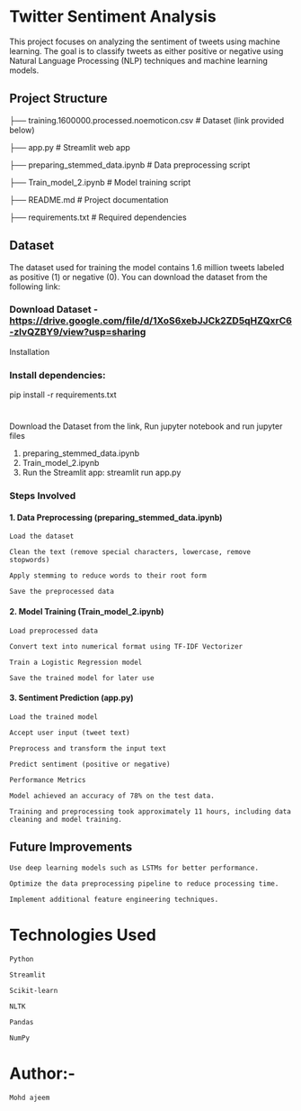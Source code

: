 # Twitter Sentiment Analysis

This project focuses on analyzing the sentiment of tweets using machine learning. The goal is to classify tweets as either positive or negative using Natural Language Processing (NLP) techniques and machine learning models.

## Project Structure

├── training.1600000.processed.noemoticon.csv  # Dataset (link provided below)

├── app.py                                     # Streamlit web app

├── preparing_stemmed_data.ipynb               # Data preprocessing script

├── Train_model_2.ipynb                        # Model training script

├── README.md                                  # Project documentation

├── requirements.txt                           # Required dependencies


## Dataset

The dataset used for training the model contains 1.6 million tweets labeled as positive (1) or negative (0). You can download the dataset from the following link:

### Download Dataset - https://drive.google.com/file/d/1XoS6xebJJCk2ZD5qHZQxrC6-zlvQZBY9/view?usp=sharing

Installation

### Install dependencies:

pip install -r requirements.txt

# 
Download the Dataset from the link,
Run jupyter notebook and run jupyter files
1. preparing_stemmed_data.ipynb
2. Train_model_2.ipynb
3. Run the Streamlit app:
     streamlit run app.py

### Steps Involved

#### 1. Data Preprocessing (preparing_stemmed_data.ipynb)

    Load the dataset
    
    Clean the text (remove special characters, lowercase, remove stopwords)
    
    Apply stemming to reduce words to their root form
    
    Save the preprocessed data

#### 2. Model Training (Train_model_2.ipynb)

    Load preprocessed data
    
    Convert text into numerical format using TF-IDF Vectorizer
    
    Train a Logistic Regression model
    
    Save the trained model for later use

#### 3. Sentiment Prediction (app.py)

    Load the trained model
    
    Accept user input (tweet text)
    
    Preprocess and transform the input text
    
    Predict sentiment (positive or negative)
    
    Performance Metrics
    
    Model achieved an accuracy of 78% on the test data.
    
    Training and preprocessing took approximately 11 hours, including data cleaning and model training.

## Future Improvements

    Use deep learning models such as LSTMs for better performance.
    
    Optimize the data preprocessing pipeline to reduce processing time.
    
    Implement additional feature engineering techniques.

# Technologies Used

    Python
    
    Streamlit
    
    Scikit-learn
    
    NLTK
    
    Pandas
    
    NumPy

# Author:- 
    Mohd ajeem
